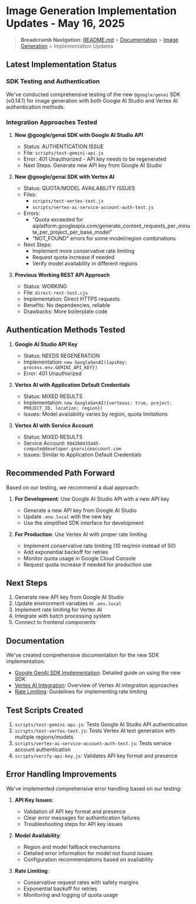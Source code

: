 # Image Generation Implementation Updates - May 16, 2025

> **Breadcrumb Navigation**: [README.md](../../README.md) > [Documentation](../index.md) > [Image Generation](./index.md) > Implementation Updates

## Latest Implementation Status

### SDK Testing and Authentication

We've conducted comprehensive testing of the new `@google/genai` SDK (v0.14.1) for image generation with both Google AI Studio and Vertex AI authentication methods.

### Integration Approaches Tested

1. **New @google/genai SDK with Google AI Studio API**
   - Status: AUTHENTICATION ISSUE
   - File: `scripts/test-gemini-api.js`
   - Error: 401 Unauthorized - API key needs to be regenerated
   - Next Steps: Generate new API key from Google AI Studio

2. **New @google/genai SDK with Vertex AI**
   - Status: QUOTA/MODEL AVAILABILITY ISSUES
   - Files: 
     - `scripts/test-vertex-text.js`
     - `scripts/vertex-ai-service-account-auth-test.js`
   - Errors: 
     - "Quota exceeded for aiplatform.googleapis.com/generate_content_requests_per_minute_per_project_per_base_model"
     - "NOT_FOUND" errors for some model/region combinations
   - Next Steps: 
     - Implement more conservative rate limiting
     - Request quota increase if needed
     - Verify model availability in different regions

3. **Previous Working REST API Approach**
   - Status: WORKING
   - File: `direct-rest-test.cjs`
   - Implementation: Direct HTTPS requests
   - Benefits: No dependencies, reliable
   - Drawbacks: More boilerplate code

## Authentication Methods Tested

1. **Google AI Studio API Key**
   - Status: NEEDS REGENERATION
   - Implementation: `new GoogleGenAI({apiKey: process.env.GEMINI_API_KEY})`
   - Error: 401 Unauthorized

2. **Vertex AI with Application Default Credentials**
   - Status: MIXED RESULTS
   - Implementation: `new GoogleGenAI({vertexai: true, project: PROJECT_ID, location: region})`
   - Issues: Model availability varies by region, quota limitations

3. **Vertex AI with Service Account**
   - Status: MIXED RESULTS
   - Service Account: `994200435445-compute@developer.gserviceaccount.com`
   - Issues: Similar to Application Default Credentials

## Recommended Path Forward

Based on our testing, we recommend a dual approach:

1. **For Development**: Use Google AI Studio API with a new API key
   - Generate a new API key from Google AI Studio
   - Update `.env.local` with the new key
   - Use the simplified SDK interface for development

2. **For Production**: Use Vertex AI with proper rate limiting
   - Implement conservative rate limiting (10 req/min instead of 50)
   - Add exponential backoff for retries
   - Monitor quota usage in Google Cloud Console
   - Request quota increase if needed for production use

## Next Steps

1. Generate new API key from Google AI Studio
2. Update environment variables in `.env.local`
3. Implement rate limiting for Vertex AI
4. Integrate with batch processing system
5. Connect to frontend components

## Documentation

We've created comprehensive documentation for the new SDK implementation:

- [Google GenAI SDK Implementation](./google-genai-sdk-implementation.md): Detailed guide on using the new SDK
- [Vertex AI Integration](./vertex-ai-integration.md): Overview of Vertex AI integration approaches
- [Rate Limiting](./rate-limiting.md): Guidelines for implementing rate limiting

## Test Scripts Created

1. `scripts/test-gemini-api.js`: Tests Google AI Studio API authentication
2. `scripts/test-vertex-text.js`: Tests Vertex AI text generation with multiple regions/models
3. `scripts/vertex-ai-service-account-auth-test.js`: Tests service account authentication
4. `scripts/verify-api-key.js`: Validates API key format and presence

## Error Handling Improvements

We've implemented comprehensive error handling based on our testing:

1. **API Key Issues**:
   - Validation of API key format and presence
   - Clear error messages for authentication failures
   - Troubleshooting steps for API key issues

2. **Model Availability**:
   - Region and model fallback mechanisms
   - Detailed error information for model not found issues
   - Configuration recommendations based on availability

3. **Rate Limiting**:
   - Conservative request rates with safety margins
   - Exponential backoff for retries
   - Monitoring and logging of quota usage

